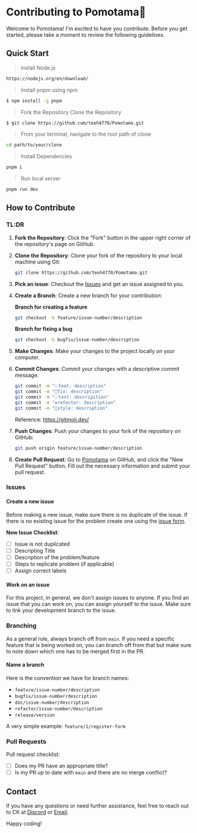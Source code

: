 # Contributing to Pomotama🍅

Welcome to Pomotama! I'm excited to have you contribute. Before you get started, please take a moment to review the following guidelines.

## Quick Start 

> Install Node.js
```sh
https://nodejs.org/en/download/
```
> Install pnpm using npm
```sh
$ npm install -g pnpm
```
> Fork the Repository
> Clone the Repository
```sh
$ git clone https://github.com/teoh4770/Pomotama.git
```
> From your terminal, navigate to the root path of clone
```sh
cd path/to/your/clone
```
> Install Dependencies
```sh
pnpm i
```
> Run local server
```sh
pnpm run dev
```

## How to Contribute 

### TL:DR

1. **Fork the Repository**: Click the "Fork" button in the upper right corner of the repository's page on GitHub.

2. **Clone the Repository**: Clone your fork of the repository to your local machine using Git:

    ```bash
    git clone https://github.com/teoh4770/Pomotama.git
    ```
3. **Pick an issue**: Checkout the [Issues](https://github.com/teoh4770/Pomotama/issues) and get an issue assigned to you.

3. **Create a Branch**: Create a new branch for your contribution:

    **Branch for creating a feature**
    ```bash
    git checkout -b feature/issue-number/description
    ```

    **Branch for fixing a bug**
    ```bash
    git checkout -b bugfix/issue-number/description
    ```
    
4. **Make Changes**: Make your changes to the project locally on your computer.

5. **Commit Changes**: Commit your changes with a descriptive commit message:

    ```bash
    git commit -m "✨feat: description"
    git commit -m "🐛fix: description"
    git commit -m "✅test: descripition"
    git commit -m "♻️refactor: description"
    git commit -m "💄style: description"
    ```

    Reference: https://gitmoji.dev/

6. **Push Changes**: Push your changes to your fork of the repository on GitHub:

    ```bash
    git push origin feature/issue-number/description
    ```

7. **Create Pull Request**: Go to [Pomotama](https://github.com/teoh4770/Pomotama/pulls?q=sort:updated-desc+is:pr+is:open) on GitHub, and click the "New Pull Request" button. Fill out the necessary information and submit your pull request.

### Issues

#### Create a new issue

Before making a new issue, make sure there is no duplicate of the issue. If there is no existing issue for the problem
create one using the [issue form](https://github.com/teoh4770/Pomotama/issues/new).

**New Issue Checklist**:
- [ ] Issue is not duplicated
- [ ] Descripting Title
- [ ] Description of the problem/feature
- [ ] Steps to replicate problem (if applicable)
- [ ] Assign correct labels

#### Work on an issue

For this project, in general, we don't assign issues to anyone. If you find an issue that you can work on, you can assign yourself to the issue. Make sure to link your development branch to the issue.

### Branching

As a general rule, always branch off from `main`. If you need a specific feature that is being worked on, you can branch off from that but make sure to note down which one has to be merged first in the PR.

#### Name a branch

Here is the convention we have for branch names:

- `feature/issue-number/description`
- `bugfix/issue-number/description`
- `doc/issue-number/description`
- `refactor/issue-number/description`
- `release/version`

A very simple example: `feature/1/register-form`

### Pull Requests

Pull request checklist:

- [ ] Does my PR have an appropriate title?
- [ ] Is my PR up to date with `main` and there are no merge conflict?

## Contact

If you have any questions or need further assistance, feel free to reach out to CK at [Discord](https://discord.com/users/ck6226) or [Email](cheekianteoh0306@gmail.com).

Happy coding!
